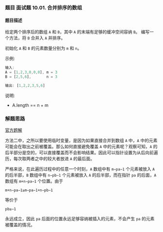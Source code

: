 ### 题目 面试题 10.01. 合并排序的数组
#### 题目描述
给定两个排序后的数组 `A` 和 `B`，其中 `A` 的末端有足够的缓冲空间容纳 `B`。 编写一个方法，将 `B` 合并入 `A` 并排序。

初始化 `A` 和 `B` 的元素数量分别为 `m` 和 `n`。

示例:

```js
输入:
A = [1,2,3,0,0,0], m = 3
B = [2,5,6],       n = 3

输出: [1,2,2,3,5,6]
```
说明:

- A.length == n + m
### 解题思路
[官方题解](https://leetcode-cn.com/problems/sorted-merge-lcci/solution/mian-shi-ti-1001-he-bing-pai-xu-de-shu-zu-by-leetc/)


方法二中，之所以要使用临时变量，是因为如果直接合并到数组 `A` 中，`A` 中的元素可能会在取出之前被覆盖。那么如何直接避免覆盖 `A` 中的元素呢？观察可知，`A` 的后半部分是空的，可以直接覆盖而不会影响结果。因此可以指针设置为从后向前遍历，每次取两者之中的较大者放进 `A` 的最后面。

严格来说，在此遍历过程中的任意一个时刻，`A` 数组中有 `m−pa−1` 个元素被放入 `A` 的后半部，`B` 数组中有 `n−pb−1` 个元素被放入 `A` 的后半部，而在指针 `pa` 的后面，`A` 数组有 `m+n−pa−1` 个位置。由于

`m+n−pa−1≥m−pa−1+n−pb−1`

等价于

`pb≥−1`

永远成立，因此 `pa` 后面的位置永远足够容纳被插入的元素，不会产生 `pa` 的元素被覆盖的情况。
